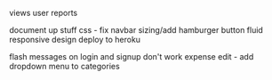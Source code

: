
views
  user reports

document up stuff
css - fix navbar sizing/add hamburger button
fluid responsive design
deploy to heroku

flash messages on login and signup don't work
expense edit - add dropdown menu to categories
